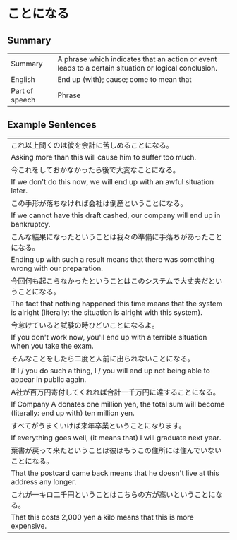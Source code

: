 # ことになる

## Summary

<table><tr>   <td>Summary</td>   <td>A phrase which indicates that an action or event leads to a certain situation or logical conclusion.</td></tr><tr>   <td>English</td>   <td>End up (with); cause; come to mean that</td></tr><tr>   <td>Part of speech</td>   <td>Phrase</td></tr></table>

## Example Sentences

<table><tr><td>これ以上聞くのは彼を余計に苦しめることになる。</td></tr><tr><td>Asking more than this will cause him to suffer too much.</td></tr><tr><td>今これをしておかなかったら後で大変なことになる。</td></tr><tr><td>If we don't do this now, we will end up with an awful situation later.</td></tr><tr><td>この手形が落ちなければ会社は倒産ということになる。</td></tr><tr><td>If we cannot have this draft cashed, our company will end up in bankruptcy.</td></tr><tr><td>こんな結果になったということは我々の準備に手落ちがあったことになる。</td></tr><tr><td>Ending up with such a result means that there was something wrong with our preparation.</td></tr><tr><td>今回何も起こらなかったということはこのシステムで大丈夫だということになる。</td></tr><tr><td>The fact that nothing happened this time means that the system is alright (literally: the situation is alright with this system).</td></tr><tr><td>今怠けていると試験の時ひどいことになるよ。</td></tr><tr><td>If you don't work now, you'll end up with a terrible situation when you take the exam.</td></tr><tr><td>そんなことをしたら二度と人前に出られないことになる。</td></tr><tr><td>If I / you do such a thing, I / you will end up not being able to appear in public again.</td></tr><tr><td>A社が百万円寄付してくれれば合計一千万円に達することになる。</td></tr><tr><td>If Company A donates one million yen, the total sum will become (literally: end up with) ten million yen.</td></tr><tr><td>すべてがうまくいけば来年卒業ということになります。</td></tr><tr><td>If everything goes well, (it means that) I will graduate next year.</td></tr><tr><td>葉書が戻って来たということは彼はもうこの住所には住んでいないことになる。</td></tr><tr><td>That the postcard came back means that he doesn't live at this address any longer.</td></tr><tr><td>これが一キロ二千円ということはこちらの方が高いということになる。</td></tr><tr><td>That this costs 2,000 yen a kilo means that this is more expensive.</td></tr></table>

